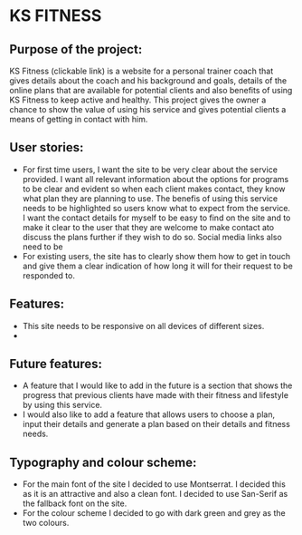 <h1>KS FITNESS</h1>
<h2>Purpose of the project:</h2>
<p>KS Fitness (clickable link) is a website for a personal trainer coach that gives details about the coach and his background and goals, details of the online plans that are available for potential clients and also benefits of using KS Fitness to keep active and healthy. This project gives the owner a chance to show the value of using his service and gives potential clients a means of getting in contact with him.</p>

<h2>User stories:</h2>
<ul>
<li>For first time users, I want the site to be very clear about the service provided. I want all relevant information about the options for programs to be clear and evident so when each client makes contact, they know what plan they are planning to use. The benefis of using this service needs to be highlighted so users know what to expect from the service. I want the contact details for myself to be easy to find on the site and to make it clear to the user that they are welcome to make contact ato discuss the plans further if they wish to do so. Social media links also need to be </li>
<li>For existing users, the site has to clearly show them how to get in touch and give them a clear indication of how long it will for their request to be responded to.</li>
</ul>

<h2>Features:</h2>
<ul>
<li>This site needs to be responsive on all devices of different sizes.</li>
<li></li>
</ul>

<h2>Future features:</h2>
<ul>
<li>A feature that I would like to add in the future is a section that shows the progress that previous clients have made with their fitness and lifestyle by using this service.</li>
<li>I would also like to add a feature that allows users to choose a plan, input their details and generate a plan based on their details and fitness needs.</li>
</ul>
<h2>Typography and colour scheme:</h2>
<ul>
<li>For the main font of the site I decided to use Montserrat. I decided this as it is an attractive and also a clean font. I decided to use San-Serif as the fallback font on the site.</li>
<li>For the colour scheme I decided to go with dark green and grey as the two colours.</li>
</ul>
